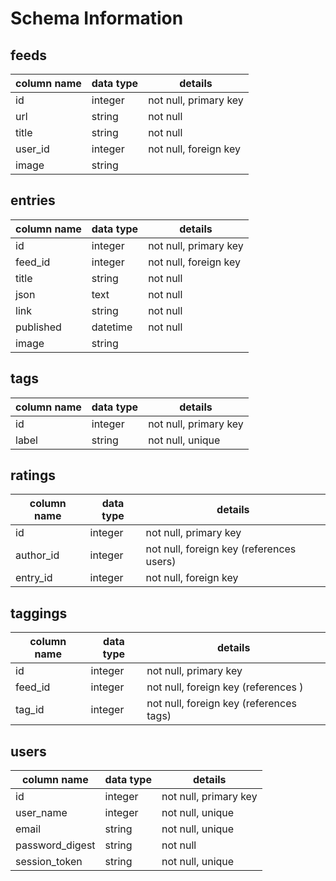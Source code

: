 # Schema Information

## feeds
column name | data type | details
------------|-----------|-----------------------
id          | integer   | not null, primary key
url         | string    | not null
title       | string    | not null
user_id     | integer   | not null, foreign key
image       | string    | 

## entries
column name | data type | details
------------|-----------|-----------------------
id          | integer   | not null, primary key
feed_id     | integer   | not null, foreign key
title       | string    | not null
json        | text      | not null
link        | string    | not null
published   | datetime  | not null
image       | string    |

## tags
column name | data type | details
------------|-----------|-----------------------
id          | integer   | not null, primary key
label       | string    | not null, unique

## ratings
column name | data type | details
------------|-----------|-----------------------
id          | integer   | not null, primary key
author_id   | integer   | not null, foreign key (references users)
entry_id    | integer   | not null, foreign key

## taggings
column name | data type | details
------------|-----------|-----------------------
id          | integer   | not null, primary key
feed_id     | integer   | not null, foreign key (references )
tag_id      | integer   | not null, foreign key (references tags)

## users
column name     | data type | details
----------------|-----------|-----------------------
id              | integer   | not null, primary key
user_name       | integer   | not null, unique
email           | string    | not null, unique
password_digest | string    | not null
session_token   | string    | not null, unique
